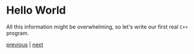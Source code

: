 # Hello World

All this information might be overwhelming, so let's write our first real `C++` program. 


[previous](./basic_syntax.md) | [next]()
